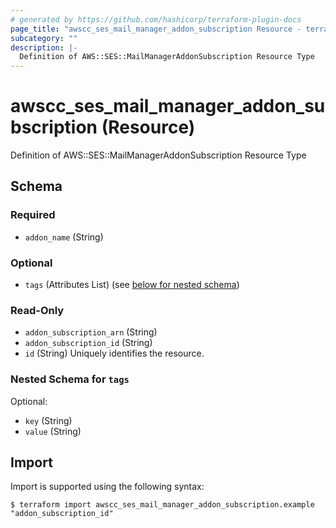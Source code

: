 ```yaml
---
# generated by https://github.com/hashicorp/terraform-plugin-docs
page_title: "awscc_ses_mail_manager_addon_subscription Resource - terraform-provider-awscc"
subcategory: ""
description: |-
  Definition of AWS::SES::MailManagerAddonSubscription Resource Type
---
```


# awscc_ses_mail_manager_addon_subscription (Resource)

Definition of AWS::SES::MailManagerAddonSubscription Resource Type



<!-- schema generated by tfplugindocs -->
## Schema

### Required

- `addon_name` (String)

### Optional

- `tags` (Attributes List) (see [below for nested schema](#nestedatt--tags))

### Read-Only

- `addon_subscription_arn` (String)
- `addon_subscription_id` (String)
- `id` (String) Uniquely identifies the resource.

<a id="nestedatt--tags"></a>
### Nested Schema for `tags`

Optional:

- `key` (String)
- `value` (String)

## Import

Import is supported using the following syntax:

```shell
$ terraform import awscc_ses_mail_manager_addon_subscription.example "addon_subscription_id"
```
